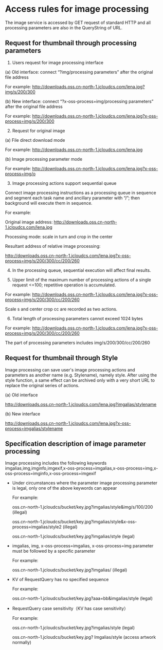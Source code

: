 # Access rules for image processing

The image service is accessed by GET request of standard HTTP and all processing parameters are also in the QueryString of URL.

## Request for thumbnail through processing parameters

1. Users request for image processing interface

(a) Old interface: connect “?img/processing parameters” after the original file address

For example: http://downloads.oss.cn-north-1.jcloudcs.com/lena.jpg?img/s/200/300

(b) New interface: connect “?x-oss-process=img/processing parameters” after the original file address

For example: http://downloads.oss.cn-north-1.jcloudcs.com/lena.jpg?x-oss-process=img/s/200/300

2. Request for original image

(a) File direct download mode

For example: http://downloads.oss.cn-north-1.jcloudcs.com/lena.jpg

(b) Image processing parameter mode

For example: http://downloads.oss.cn-north-1.jcloudcs.com/lena.jpg?x-oss-process=img/o

3. Image processing actions support sequential queue

Connect image processing instructions as a processing queue in sequence and segment each task name and ancillary parameter with “/”; then background will execute them in sequence.

For example:

Original image address: http://downloads.oss.cn-north-1.jcloudcs.com/lena.jpg

Processing mode: scale in turn and crop in the center

Resultant address of relative image processing:

http://downloads.oss.cn-north-1.jcloudcs.com/lena.jpg?x-oss-process=img/s/200/300/cc/200/260

4. In the processing queue, sequential execution will affect final results.

5. Upper limit of the maximum number of processing actions of a single request <=100; repetitive operation is accumulated.

For example: http://downloads.oss.cn-north-1.jcloudcs.com/lena.jpg?x-oss-process=img/s/200/300/cc/200/260

Scale s and center crop cc are recorded as two actions.

6. Total length of processing parameters cannot exceed 1024 bytes

For example: http://downloads.oss.cn-north-1.jcloudcs.com/lena.jpg?x-oss-process=img/s/200/300/cc/200/260

The part of processing parameters includes img/s/200/300/cc/200/260

## Request for thumbnail through Style

Image processing can save user's image processing actions and parameters as another name (e.g. Stylename), namely style. After using the style function, a same effect can be archived only with a very short URL to replace the original series of actions.

(a) Old interface

http://downloads.oss.cn-north-1.jcloudcs.com/lena.jpg?imgalias/stylename

(b) New interface

http://downloads.oss.cn-north-1.jcloudcs.com/lena.jpg?x-oss-process=imgalias/stylename

## Specification description of image parameter processing

Image processing includes the following keywords imgalias,img,imginfo,imgexif,x-oss-process=imgalias,x-oss-process=img,x-oss-process=imginfo,x-oss-process=imgexif

* Under circumstances where the parameter image processing parameter is legal, only one of the above keywords can appear
       
     For example:
      
     oss.cn-north-1.jcloudcs/bucket/key.jpg?imgalias/style&img/s/100/200    (illegal)
       
     oss.cn-north-1.jcloudcs/bucket/key.jpg?imgalias/style&x-oss-process=imgalias/style2   (illegal)
       
     oss.cn-north-1.jcloudcs/bucket/key.jpg?imgalias/style   (legal)
       
* imgalias, img, x-oss-process=imgalias, x-oss-process=img parameter must be followed by a specific parameter

    For example:
    
    oss.cn-north-1.jcloudcs/bucket/key.jpg?imgalias/   (illegal)

* KV of RequestQuery has no specified sequence

    For example:
    
    oss.cn-north-1.jcloudcs/bucket/key.jpg?aaa=bb&imgalias/style    (legal)

* RequestQuery case sensitivity（KV has case sensitivity）

    For example:
    
    oss.cn-north-1.jcloudcs/bucket/key.jpg?imgalias/style    (legal)

    oss.cn-north-1.jcloudcs/bucket/key.jpg? Imgalias/style    (access artwork normally)
